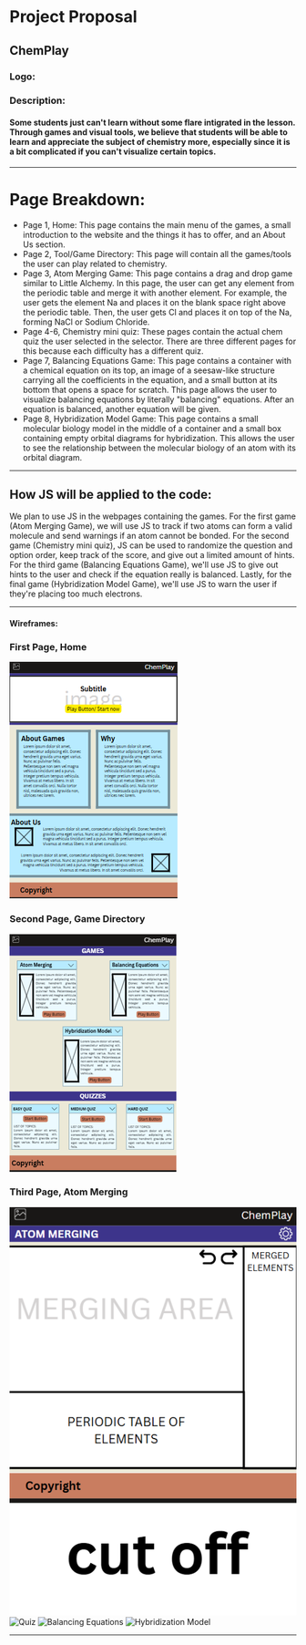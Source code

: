 # Project Proposal 
## ChemPlay



### Logo:


### Description:
#### Some students just can't learn without some flare intigrated in the lesson. Through games and visual tools, we believe that students will be able to learn and appreciate the subject of chemistry more, especially since it is a bit complicated if you can't visualize certain topics.  

******
# Page Breakdown:
- Page 1, Home: This page contains the main menu of the games, a small introduction to the website and the things it has to offer, and an About Us section.
- Page 2, Tool/Game Directory: This page will contain all the games/tools the user can play related to chemistry. 
- Page 3, Atom Merging Game: This page contains a drag and drop game similar to Little Alchemy. In this page, the user can get any element from the periodic table and merge it with another element. For example, the user gets the element Na and places it on the blank space right above the periodic table. Then, the user gets Cl and places it on top of the Na, forming NaCl or Sodium Chloride. 
- Page 4-6, Chemistry mini quiz: These pages contain the actual chem quiz the user selected in the selector. There are three different pages for this because each difficulty has a different quiz.
- Page 7, Balancing Equations Game: This page contains a container with a chemical equation on its top, an image of a seesaw-like structure carrying all the coefficients in the equation, and a small button at its bottom that opens a space for scratch. This page allows the user to visualize balancing equations by literally "balancing" equations. After an equation is balanced, another equation will be given.
- Page 8, Hybridization Model Game: This page contains a small molecular biology model in the middle of a container and a small box containing empty orbital diagrams for hybridization. This allows the user to see the relationship between the molecular biology of an atom with its orbital diagram. 



******

## How JS will be applied to the code: 
We plan to use JS in the webpages containing the games. For the first game (Atom Merging Game), we will use JS to track if two atoms can form a valid molecule and send warnings if an atom cannot be bonded. For the second game (Chemistry mini quiz), JS can be used to randomize the question and option order, keep track of the score, and give out a limited amount of hints. For the third game (Balancing Equations Game), we'll use JS to give out hints to the user and check if the equation really is balanced. Lastly, for the final game (Hybridization Model Game), we'll use JS to warn the user if they're placing too much electrons.



******
#### Wireframes:

### First Page, Home
![Home Page](https://github.com/lalapisay/WDProjMgPauigHernandez/blob/c7ecb7f4880e8fd0b9f2e0dae6dc465ef5dbca1f/assets/Wireframe1.png)
### Second Page, Game Directory
![Game Directory](https://github.com/lalapisay/WDProjMgPauigHernandez/blob/c7ecb7f4880e8fd0b9f2e0dae6dc465ef5dbca1f/assets/Wireframe2.png)
### Third Page, Atom Merging
![Atom Merging](https://github.com/lalapisay/WDProjMgPauigHernandez/blob/c7ecb7f4880e8fd0b9f2e0dae6dc465ef5dbca1f/assets/Wireframe3.png)
![Quiz]()
![Balancing Equations]()
![Hybridization Model]()



******
